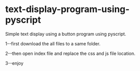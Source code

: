 # text-display-program-using-pyscript
Simple text display using a button program using pyscript.

1--first download the all files to a same folder.

2--then open index file and replace the css and js file location.

3--enjoy
